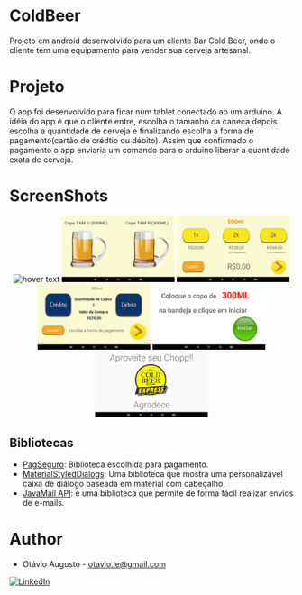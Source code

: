 # ColdBeer
Projeto em android desenvolvido para um cliente Bar Cold Beer, onde o cliente tem uma equipamento 
para vender sua cerveja artesanal.

# Projeto 
O app foi desenvolvido para ficar num tablet conectado ao um arduino.
A idéia do app é que o cliente entre, escolha o tamanho da caneca depois escolha a quantidade de cerveja e
finalizando escolha a forma de pagamento(cartão de crédtio ou débito). Assim que confirmado o pagamento o app enviaria 
um comando para o arduino liberar a quantidade exata de cerveja.

# ScreenShots
<p align="center">
  <img src="screenshots/tela1.gif" width="200" title="hover text">
  <img src="screenshots/tela2.png" width="200" alt="accessibility text">
  <img src="screenshots/tela3.png" width="200" alt="accessibility text">
   <img src="screenshots/tela4.png" width="200" alt="accessibility text">
  <img src="screenshots/tela5.png" width="200" alt="accessibility text">
  <img src="screenshots/tela6.png" width="200" alt="accessibility text">

</p>

## Bibliotecas
- [PagSeguro](https://devs.pagseguro.uol.com.br/docs/plugpag-moderninha-wifi-android): Biblioteca escolhida para pagamento.
- [MaterialStyledDialogs](https://github.com/javiersantos/MaterialStyledDialogs): Uma biblioteca que mostra uma  personalizável caixa de diálogo baseada em material com cabeçalho.
- [JavaMail API](https://javaee.github.io/javamail/Android): é uma biblioteca que permite de forma fácil realizar envios de e-mails.



# Author
- Otávio Augusto - otavio.le@gmail.com </br>
 
[![LinkedIn](https://img.shields.io/badge/LinkedIn-Otávio%20Augusto-blue.svg)](https://www.linkedin.com/in/otavio-augusto-776861116/)